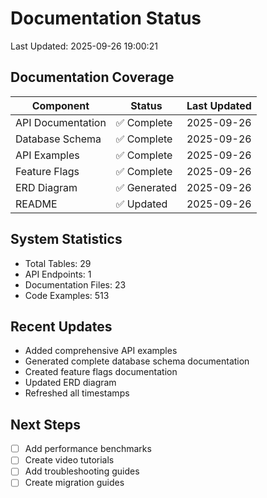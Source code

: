 # Documentation Status

Last Updated: 2025-09-26 19:00:21

## Documentation Coverage

| Component | Status | Last Updated |
|-----------|--------|-------------|
| API Documentation | ✅ Complete | 2025-09-26 |
| Database Schema | ✅ Complete | 2025-09-26 |
| API Examples | ✅ Complete | 2025-09-26 |
| Feature Flags | ✅ Complete | 2025-09-26 |
| ERD Diagram | ✅ Generated | 2025-09-26 |
| README | ✅ Updated | 2025-09-26 |

## System Statistics

- Total Tables: 29
- API Endpoints: 1
- Documentation Files: 23
- Code Examples: 513

## Recent Updates

- Added comprehensive API examples
- Generated complete database schema documentation
- Created feature flags documentation
- Updated ERD diagram
- Refreshed all timestamps

## Next Steps

- [ ] Add performance benchmarks
- [ ] Create video tutorials
- [ ] Add troubleshooting guides
- [ ] Create migration guides
